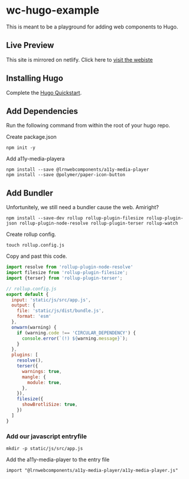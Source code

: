 # wc-hugo-example

This is meant to be a playground for adding web components to Hugo.

## Live Preview

This site is mirrored on netlify. Click here to [visit the webiste](https://elegant-shirley-51aeae.netlify.com/)

## Installing Hugo

Complete the [Hugo Quickstart](https://gohugo.io/getting-started/quick-start/).

## Add Dependencies

Run the following command from within the root of your hugo repo.

Create package.json

```
npm init -y
```

Add a11y-media-playera

```
npm install --save @lrnwebcomponents/a11y-media-player
npm install --save @polymer/paper-icon-button
```

## Add Bundler

Unfortunitely, we still need a bundler cause the web.  Amiright?

```
npm install --save-dev rollup rollup-plugin-filesize rollup-plugin-json rollup-plugin-node-resolve rollup-plugin-terser rollup-watch
```

Create rollup config.

```
touch rollup.config.js
```

Copy and past this code.
```js
import resolve from 'rollup-plugin-node-resolve'
import filesize from 'rollup-plugin-filesize';
import {terser} from 'rollup-plugin-terser';

// rollup.config.js
export default {
  input: 'static/js/src/app.js',
  output: {
    file: 'static/js/dist/bundle.js',
    format: 'esm'
  },
  onwarn(warning) {
    if (warning.code !== 'CIRCULAR_DEPENDENCY') {
      console.error(`(!) ${warning.message}`);
    }
  },
  plugins: [
    resolve(),
    terser({
      warnings: true,
      mangle: {
        module: true,
      },
    }),
    filesize({
      showBrotliSize: true,
    })
  ]
}
```

### Add our javascript entryfile

```
mkdir -p static/js/src/app.js
```

Add the a11y-media-player to the entry file

```
import "@lrnwebcomponents/a11y-media-player/a11y-media-player.js"
```
